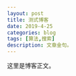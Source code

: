 ```yaml
---
layout: post
title: 测式博客
date: 2019-4-25
categories: blog
tags: [算法,搜索]
description: 文章金句。
---
```


这里是博客正文。












